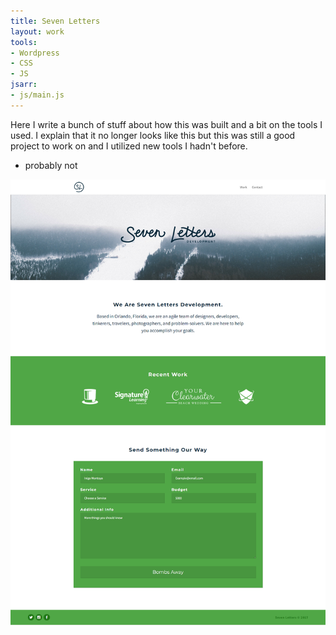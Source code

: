```yaml
---
title: Seven Letters
layout: work
tools:
- Wordpress
- CSS
- JS
jsarr:
- js/main.js
---
```


Here I write a bunch of stuff about how this was built and a bit on the tools I used. I explain that it no longer looks like this but this was still a good project to work on and I utilized new tools I hadn't before.

- probably not

![Seven Letters Screenshot](/assets/img/seven-letters.png)